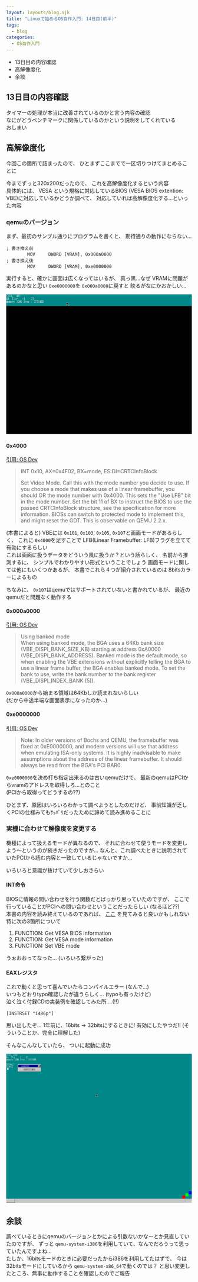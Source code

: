 ```yaml
---
layout: layouts/blog.njk
title: "Linuxで始めるOS自作入門: 14日目(前半)"
tags:
  - blog
categories:
  - OS自作入門
---
```


- 13日目の内容確認
- 高解像度化
- 余談

## 13日目の内容確認
タイマーの処理が本当に改善されているのかと言う内容の確認  
なにがどうベンチマークに関係しているのかという説明をしてくれている  
おしまい

## 高解像度化
今回この箇所で詰まったので、
ひとまずここまでで一区切りつけてまとめることに

今までずっと320x200だったので、
これを高解像度化するという内容  
具体的には、 VESA という規格に対応しているBIOS
(VESA BIOS extention: VBE)に対応しているかどうか調べて、
対応していれば高解像度化する...といった内容

### qemuのバージョン
まず、最初のサンプル通りにプログラムを書くと、
期待通りの動作にならない...
```text
; 書き換え前
        MOV     DWORD [VRAM], 0x000a0000
; 書き換え後
        MOV     DWORD [VRAM], 0xe0000000
```

実行すると、確かに画面は広くなってはいるが、
真っ黒...なぜ
VRAMに問題があるのかなと思い `0xe0000000`を `0x000a0000`に戻すと
映るがなにかおかしい...  

![OSの画像](os-14day-1.png)

#### 0x4000
[引用: OS Dev](https://wiki.osdev.org/VESA_Video_Modes)
> INT 0x10, AX=0x4F02, BX=mode, ES:DI=CRTCInfoBlock
>
>Set Video Mode. Call this with the mode number you decide to use. If you choose a mode that makes use of a linear framebuffer, you should OR the mode number with 0x4000. This sets the "Use LFB" bit in the mode number. Set the bit 11 of BX to instruct the BIOS to use the passed CRTCInfoBlock structure, see the specification for more information.
BIOSs can switch to protected mode to implement this, and might reset the GDT. This is observable on QEMU 2.2.x.

(本書によると)
VBEには `0x101`, `0x103`, `0x105`, `0x107`と画面モードがあるらしく、
これに `0x4000`を足すことで LFB(Linear Framebuffer: LFB)フラグを立てて有効にするらしい  
これは画面に扱うデータをどういう風に扱うか？という話らしく、
名前から推測するに、
シンプルでわかりやすい形式ということでしょう
画面モードに関しては他にもいくつかあるが、
本書でこれら４つが紹介されているのは 8bitsカラーによるもの

ちなみに、 `0x107`はqemuではサポートされていないと書かれているが、
最近のqemuだと問題なく動作する

#### 0x000a0000
[引用: OS Dev](https://wiki.osdev.org/Bochs_VBE_Extensions#Using_a_linear_frame_buffer_.28LFB.29)
> Using banked mode  
When using banked mode, the BGA uses a 64Kb bank size (VBE_DISPI_BANK_SIZE_KB) starting at address 0xA0000 (VBE_DISPI_BANK_ADDRESS). Banked mode is the default mode, so when enabling the VBE extensions without explicitly telling the BGA to use a linear frame buffer, the BGA enables banked mode. To set the bank to use, write the bank number to the bank register (VBE_DISPI_INDEX_BANK (5)).

`0x000a0000`から始まる領域は64Kbしか読まれないらしい  
(だから中途半端な画面表示になったのか...)

#### 0xe0000000
[引用: OS Dev](https://wiki.osdev.org/Bochs_VBE_Extensions#Using_a_linear_frame_buffer_.28LFB.29)
> Note: In older versions of Bochs and QEMU, the framebuffer was fixed at 0xE0000000, and modern versions will use that address when emulating ISA-only systems. It is highly inadvisable to make assumptions about the address of the linear framebuffer. It should always be read from the BGA's PCI BAR0.

`0xe0000000`を決め打ち指定出来るのは古いqemuだけで、
最新のqemuはPCIからvramのアドレスを取得しろ...とのこと  
(PCIから取得ってどうするの??)

ひとまず、原因はいろいろわかって調べようとしたのだけど、
事前知識が乏しくPCIの仕様みてもｻｯﾊﾟﾘだったために諦めて読み進めることに

### 実機に合わせて解像度を変更する
機種によって扱えるモードが異なるので、
それに合わせて使うモードを変更しよう〜というのが続きだったのですが...
なんと、これ調べたときに説明されていたPCIから読む内容と一致しているじゃないですか...

いろいろと意識が抜けていて少しおさらい

#### INT命令
BIOSに情報の問い合わせを行う関数だとばっかり思っていたのですが、
ここで行っていることがPCIへの問い合わせということだったらしい
(なるほど??)  
本書の内容を読み終えているのであれば、
[ここ](https://wiki.osdev.org/User:Omarrx024/VESA_Tutorial)
を見てみると良いかもしれない  
特に次の3箇所について
1. FUNCTION: Get VESA BIOS information
1. FUNCTION: Get VESA mode information
1. FUNCTION: Set VBE mode

うぉおおってなった...
(いろいろ繋がった)

#### EAXレジスタ
これで動くと思って喜んでいたらコンパイルエラー
(なんで...)  
いつもどおりtypo確認したが違うらしく...
(typoも有ったけど)  
泣く泣く付録CDの実装例を確認してみた所....(!!)

```text
[INSTRSET "i486p"]
```

思い出したぞ...
1年前に、16bits -> 32bitsにするときに!
有効にしたやつだ!!
(そういうことか、完全に理解した)

そんなこんなしていたら、
ついに起動に成功  

![OSの画像](os-14day-2.png)

## 余談
調べているときにqemuのバージョンとかによる引数ないかなーとか見直していたのですが、
ずっと `qemu-system-i386`を利用していて、なんでだろうって思っていたんですよね...  
たしか、16bitsモードのときに必要だったからi386を利用してたはずで、
今は32bitsモードにしているから `qemu-system-x86_64`で動くのでは？
と思い変更したところ、無事に動作することを確認したのでご報告
